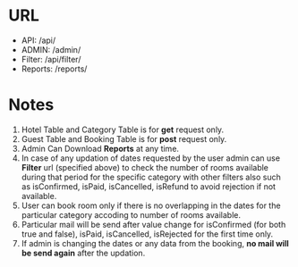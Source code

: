 # URL
- API: /api/
- ADMIN: /admin/
- Filter: /api/filter/
- Reports: /reports/

# Notes
1. Hotel Table and Category Table is for **get** request only.
1. Guest Table and Booking Table is for **post** request only.
1. Admin Can Download **Reports** at any time.
1. In case of any updation of dates requested by the user admin can use **Filter** url (specified above) to check the number of rooms available during that period for the specific category with other filters also such as isConfirmed, isPaid, isCancelled, isRefund to avoid rejection if not available.
1. User can book room only if there is no overlapping in the dates for the particular category accoding to number of rooms available.
1. Particular mail will be send after value change for isConfirmed (for both true and false), isPaid, isCancelled, isRejected for the first time only.
1. If admin is changing the dates or any data from the booking, **no mail will be send again** after the updation.